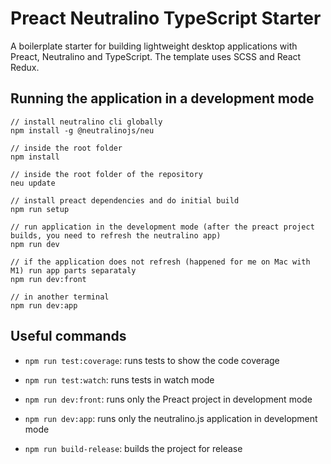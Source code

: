 # Preact Neutralino TypeScript Starter
A boilerplate starter for building lightweight desktop applications with Preact, Neutralino and TypeScript. The template uses SCSS and React Redux.

## Running the application in a development mode
```
// install neutralino cli globally
npm install -g @neutralinojs/neu

// inside the root folder
npm install

// inside the root folder of the repository
neu update

// install preact dependencies and do initial build
npm run setup

// run application in the development mode (after the preact project builds, you need to refresh the neutralino app)
npm run dev

// if the application does not refresh (happened for me on Mac with M1) run app parts separataly
npm run dev:front

// in another terminal
npm run dev:app
```

## Useful commands

*   `npm run test:coverage`: runs tests to show the code coverage

*   `npm run test:watch`: runs tests in watch mode

*   `npm run dev:front`: runs only the Preact project in development mode

*   `npm run dev:app`: runs only the neutralino.js application in development mode

*   `npm run build-release`: builds the project for release
